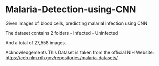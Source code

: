 # Malaria-Detection-using-CNN
Given images of blood cells, predicting malarial infection using CNN

The dataset contains 2 folders - Infected - Uninfected  

And a total of 27,558 images.  

Acknowledgements This Dataset is taken from the official NIH Website: https://ceb.nlm.nih.gov/repositories/malaria-datasets/  
